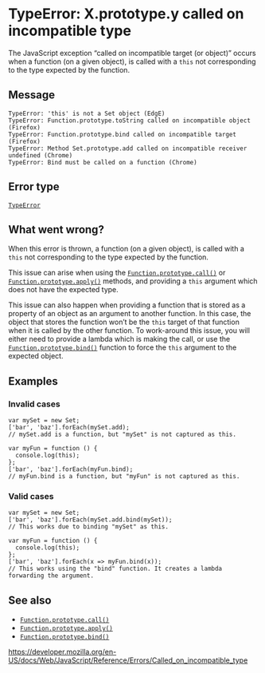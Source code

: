 TypeError: X.prototype.y called on incompatible type
====================================================

The JavaScript exception “called on incompatible target (or object)” occurs when a function (on a given object), is called with a `this` not corresponding to the type expected by the function.

Message
-------

    TypeError: 'this' is not a Set object (EdgE)
    TypeError: Function.prototype.toString called on incompatible object (Firefox)
    TypeError: Function.prototype.bind called on incompatible target (Firefox)
    TypeError: Method Set.prototype.add called on incompatible receiver undefined (Chrome)
    TypeError: Bind must be called on a function (Chrome)

Error type
----------

[`TypeError`](../global_objects/typeerror)

What went wrong?
----------------

When this error is thrown, a function (on a given object), is called with a `this` not corresponding to the type expected by the function.

This issue can arise when using the [`Function.prototype.call()`](../global_objects/function/call) or [`Function.prototype.apply()`](../global_objects/function/apply) methods, and providing a `this` argument which does not have the expected type.

This issue can also happen when providing a function that is stored as a property of an object as an argument to another function. In this case, the object that stores the function won’t be the `this` target of that function when it is called by the other function. To work-around this issue, you will either need to provide a lambda which is making the call, or use the [`Function.prototype.bind()`](../global_objects/function/bind) function to force the `this` argument to the expected object.

Examples
--------

### Invalid cases

    var mySet = new Set;
    ['bar', 'baz'].forEach(mySet.add);
    // mySet.add is a function, but "mySet" is not captured as this.

    var myFun = function () {
      console.log(this);
    };
    ['bar', 'baz'].forEach(myFun.bind);
    // myFun.bind is a function, but "myFun" is not captured as this.

### Valid cases

    var mySet = new Set;
    ['bar', 'baz'].forEach(mySet.add.bind(mySet));
    // This works due to binding "mySet" as this.

    var myFun = function () {
      console.log(this);
    };
    ['bar', 'baz'].forEach(x => myFun.bind(x));
    // This works using the "bind" function. It creates a lambda forwarding the argument.

See also
--------

-   [`Function.prototype.call()`](../global_objects/function/call)
-   [`Function.prototype.apply()`](../global_objects/function/apply)
-   [`Function.prototype.bind()`](../global_objects/function/bind)

<a href="https://developer.mozilla.org/en-US/docs/Web/JavaScript/Reference/Errors/Called_on_incompatible_type" class="_attribution-link">https://developer.mozilla.org/en-US/docs/Web/JavaScript/Reference/Errors/Called_on_incompatible_type</a>
